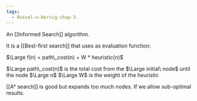 ```yaml
---
tags:
  - Russel-n-Norvig-chap-3
---
```

An [[Informed Search]] algorithm.

It is a [[Best-first search]] that uses as evaluation function:

$\Large f(n) = path\_cost(n) + W * heuristic(n)$

$\Large path\_cost(n)$ is the total cost from the $\Large initial\ node$ until the node $\Large n$
$\Large W$ is the weight of the heuristic

[[A* search]] is good but expands too much nodes. If we allow sub-optimal results.